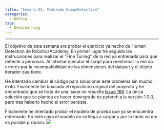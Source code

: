 ```yaml
---
title: "Semana 21: Probando HumanDetection"
categories:
  - Weblog
tags:
  - DeepLearning
---
```


---
El objetivo de esta semana era probar el ejercicio ya hecho de Human Detection de RoboticsAcademy. En primer lugar he seguido las instrucciones para realizar el "Fine Tuning" de la red ya entrenada para que detecte a personas. Al intentar ejecutar el script para reentrenar la red da errores por la incompatibilidad de las dimensiones del dataset y el objeto iterador que tiene. 

He intentado cambiar el código para solucionar este problema sin mucho éxito. Finalmente he buscado el repositorio original del proyecto y he encontrado que se trata de una issue no resuelta [Issue 168](https://github.com/qfgaohao/pytorch-ssd/issues/168). La única solución que se plantea es hacer downgrade de pytorch a la versión 1.0.0, pero tras haberlo hecho el error persiste.

Finalmente he intentado probar el modelo de prueba que ya se encuentra entrenado. En este caso el modelo no se llega a cargar y por lo tanto no me es posible probarlo:
![](/2022-tfg-alejandro-moncalvillo/images/humandetection1.png)
